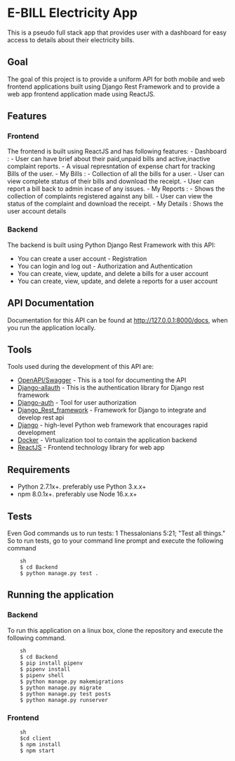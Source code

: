 # E-BILL Electricity App
This is a pseudo full stack app that provides user with a dashboard for easy access to details about their electricity bills.
## Goal
The goal of this project is to provide a uniform API for both mobile and web frontend applications built using Django Rest Framework and to provide a web app frontend application made using ReactJS.

## Features
### Frontend
The frontend is built using ReactJS and has following features:
    - Dashboard :
        - User can have brief about their paid,unpaid bills and active,inactive complaint reports.
        - A visual represntation of expense chart for tracking Bills of the user.
    - My Bills :
        - Collection of all the bills for a user.
        - User can view complete status of their bills and download the receipt.
        - User can report a bill back to admin incase of any issues.
    - My Reports :
        - Shows the collection of complaints registered against any bill.
        - User can view the status of the complaint and download the receipt.
    - My Details : Shows the user account details   

### Backend
The backend is built using Python Django Rest Framework with this API:
- You can create a user account - Registration
- You can login and log out - Authorization and Authentication
- You can create, view, update, and delete a bills for a user account
- You can create, view, update, and delete a reports for a user account

## API Documentation
Documentation for this API can be found at http://127.0.0.1:8000/docs, when you run the application locally.

## Tools
Tools used during the development of this API are:
- [OpenAPI/Swagger](https://swagger.io/specification/) - This is a tool for documenting the API
- [Django-allauth](https://django-allauth.readthedocs.io/en/latest/installation.html) - This is the authentication library for Django rest framework
- [Django-auth](https://docs.djangoproject.com/en/4.0/topics/auth/) - Tool for user authorization
- [Django_Rest_framework](https://www.django-rest-framework.org/) - Framework for Django to integrate and develop rest api
- [Django](https://www.djangoproject.com/) - high-level Python web framework that encourages rapid development
- [Docker](https://www.docker.com/) - Virtualization tool to contain the application backend
- [ReactJS](https://reactjs.org/) - Frontend technology library for web app
## Requirements
- Python 2.7.1x+. preferably use Python 3.x.x+
- npm 8.0.1x+. preferably use Node 16.x.x+

## Tests
Even God commands us to run tests: 1 Thessalonians 5:21; "Test all things."
So to run tests, go to your command line prompt and execute the following command

```
    sh
    $ cd Backend
    $ python manage.py test .

```

## Running the application
### Backend
To run this application on a linux box, clone the repository and execute the following command.
```
    sh
    $ cd Backend
    $ pip install pipenv
    $ pipenv install
    $ pipenv shell
    $ python manage.py makemigrations
    $ python manage.py migrate
    $ python manage.py test posts
    $ python manage.py runserver

```
### Frontend
```
    sh
    $cd client
    $ npm install
    $ npm start

```
